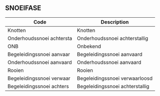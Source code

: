 ## SNOEIFASE				
				
|	Code	|	Description	|
|	---	|	---	|
|	Knotten	|	Knotten	|
|	Onderhoudssnoei achtersta	|	Onderhoudssnoei achterstallig	|
|	ONB	|	Onbekend	|
|	Begeleidingssnoei aanvaar	|	Begeleidingssnoei aanvaard	|
|	Onderhoudssnoei aanvaard	|	Onderhoudssnoei aanvaard	|
|	Rooien	|	Rooien	|
|	Begeleidingssnoei verwaar	|	Begeleidingssnoei verwaarloosd	|
|	Begeleidingssnoei achters	|	Begeleidingssnoei achterstallig	|
